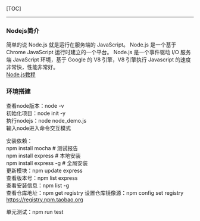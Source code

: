 [TOC]

---

### Nodejs简介
简单的说 Node.js 就是运行在服务端的 JavaScript。
Node.js 是一个基于 Chrome JavaScript 运行时建立的一个平台。
Node.js 是一个事件驱动 I/O 服务端 JavaScript 环境，基于 Google 的 V8 引擎，V8 引擎执行 Javascript 的速度非常快，性能非常好。  
[Node.js教程](https://www.runoob.com/nodejs/nodejs-tutorial.html)


### 环境搭建
查看node版本：node -v  
初始化项目：node init -y  
执行nodejs：node node_demo.js  
输入node进入命令交互模式  

安装依赖：  
npm install mocha        # 测试报告  
npm install express      # 本地安装  
npm install express -g   # 全局安装  
更新模块：npm update express  
查看版本号：npm list express  
查看安装信息：npm list -g  
查看仓库地址：npm get registry
设置仓库镜像源：npm config set registry https://registry.npm.taobao.org


单元测试：npm run test  
